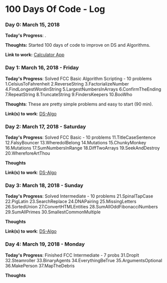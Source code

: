 # 100 Days Of Code - Log

### Day 0: March 15, 2018

**Today's Progress**: .

**Thoughts:** Started 100 days of code to improve on DS and Algorithms.

**Link to work:** [Calculator App](http://www.example.com)

### Day 1: March 16, 2018 - Friday

**Today's Progress**: Solved FCC Basic Algorithm Scripting - 10 problems
1.CelsiusToFahrenheit
2.ReverseString
3.FactorializeNumber
4.FindLongestWordinString
5.LargestNumbersInArrays
6.ConfirmTheEnding
7.RepeatString
8.TruncateString
9.FindersKeepers
10.BooWho


**Thoughts**: These are pretty simple problems and easy to start (90 min).

**Link(s) to work**: [DS-Algo]()


### Day 2: March 17, 2018 - Saturday

**Today's Progress**: Solved FCC Basic - 10 problems
11.TitleCaseSentence
12.FalsyBouncer
13.WheredoIBelong
14.Mutations
15.ChunkyMonkey
16.Mutations
17.SumNumbersInRange
18.DiffTwoArrays
19.SeekAndDestroy
20.WhereforeArtThou

**Thoughts**

**Link(s) to work**: [DS-Algo]()


### Day 3: March 18, 2018 - Sunday

**Today's Progress**: Solved Intermediate - 10 problems
21.SpinalTapCase
22.PigLatin
23.SearchReplace
24.DNAPairing
25.MissingLetters
26.SortedUnion
27.ConvertHTMLEntities
28.SumAllOddFibonacciNumbers
29.SumAllPrimes
30.SmallestCommonMultiple

**Thoughts**

**Link(s) to work**: [DS-Algo]()


### Day 4: March 19, 2018 - Monday

**Today's Progress**: Finished FCC Intermediate - 7 probs
31.DropIt
32.Steamroller
33.BinaryAgents
34.EverythingBeTrue
35.ArgumentsOptional
36.MakePerson
37.MapTheDebris


**Thoughts**
